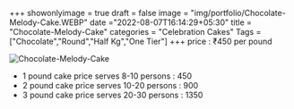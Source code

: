 +++
showonlyimage = true
draft = false
image = "img/portfolio/Chocolate-Melody-Cake.WEBP"
date ="2022-08-07T16:14:29+05:30"
title = "Chocolate-Melody-Cake"
categories = "Celebration Cakes"
Tags = ["Chocolate","Round","Half Kg","One Tier"]
+++
price : ₹450 per pound
<!--more-->
![Chocolate-Melody-Cake](/img/portfolio/Chocolate-Melody-Cake.WEBP)
* 1 pound cake price serves 8-10 persons : 450
* 2 pound cake price serves 10-20 persons : 900
* 3 pound cake price serves 20-30 persons : 1350
